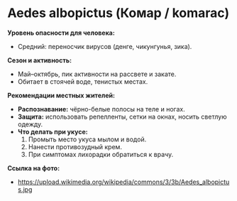 # Aedes albopictus (Комар / komarac)

**Уровень опасности для человека:**
- Средний: переносчик вирусов (денге, чикунгунья, зика).

**Сезон и активность:**
- Май–октябрь, пик активности на рассвете и закате.
- Обитает в стоячей воде, тенистых местах.

**Рекомендации местных жителей:**
- **Распознавание:** чёрно-белые полосы на теле и ногах.
- **Защита:** использовать репелленты, сетки на окнах, носить светлую одежду.
- **Что делать при укусе:**
  1. Промыть место укуса мылом и водой.
  2. Нанести противозудный крем.
  3. При симптомах лихорадки обратиться к врачу.

**Ссылка на фото:**
- https://upload.wikimedia.org/wikipedia/commons/3/3b/Aedes_albopictus.jpg

